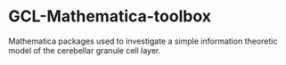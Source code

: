 GCL-Mathematica-toolbox
=======================

Mathematica packages used to investigate a simple information theoretic model of the cerebellar granule cell layer.
